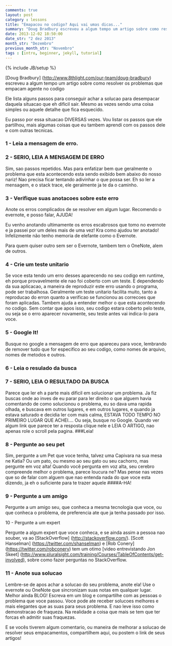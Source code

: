 ```yaml
---
comments: true
layout: post
category : lessons
title: "Emapacou no codigo? Aqui vai umas dicas..."
summary: "Doug Bradbury escreveu a algum tempo um artigo sobre como resolver os problemas que empacam agente no codigo.."
date: 2013-12-02 18:50:00
date_str: "2 dez 2013"
month_str: "Dezembro"
previous_month_str: "Novembro"
tags : [intro, beginner, jekyll, tutorial]
---
```

{% include JB/setup %}

[Doug Bradbury] (http://www.8thlight.com/our-team/doug-bradbury) escreveu a algum tempo um artigo sobre como resolver os problemas que empacam agente no codigo

Ele lista alguns passos para conseguir achar a solucao para desempacar daquela situacao que eh dificil sair. Mesmo as vezes sendo uma coisa simples ou aquele detalhe que fica esquecido.

Eu passo por essa situacao DIVERSAS vezes. Vou listar os passos que ele partilhou, mais algumas coisas que eu tambem aprendi com os passos dele e com outras tecnicas.


### 1 - Leia a mensagem de erro.


### 2 - SERIO, LEIA A MENSAGEM DE ERRO


Sim, sao passos repetidos. Mas para enfatizar bem que geralmente o problema que esta acontecendo esta sendo exibido bem abaixo do nosso nariz! Nao precisa ficar tentando adivinhar o que possa ser. Eh so ler a mensagem, e o stack trace, ele geralmente ja te da o caminho.


### 3 - Verifique suas anotacoes sobre este erro


Anote os erros complicados de se resolver em algum lugar. Recomendo o evernote, e posso falar, AJUDA!

Eu venho anotando ultimamente os erros escabrosos que tomo no evernote e ja passei por um deles mais de uma vez! Kra como ajudou ter anotado! Infelizmente não tenho memoria de elefante como o Evernote.

Para quem quiser outro sem ser o Evernote, tambem tem o OneNote, alem de outros.


### 4 - Crie um teste unitario


Se voce esta tendo um erro desses aparecendo no seu codigo em runtime, eh porque provavelmente ele nao foi coberto com um teste. E dependendo da sua aplicacao, a maneira de reproduzir este erro usando o programa, pode ser trabalhosa. Geralmente um teste unitario facilita muito, tanto a reproducao do erron quanto a verificao se funcionou as correcoes que foram aplicadas. Tambem ajuda a entender melhor o que esta acontecendo no codigo. Sem contar que apos isso, seu codigo estara coberto pelo teste, ou seja se o erro aparecer novamente, seu teste antes vai indica-lo para voce.


### 5 - Google It!


Busque no google a mensagem de erro que apareceu para voce, lembrando de remover tudo que for especifico ao seu codigo, como nomes de arquivo, nomes de metodos e outros.


### 6 - Leia o resulado da busca


### 7 - SERIO, LEIA O RESULTADO DA BUSCA


Parece que ler eh a parte mais dificil em solucionar um problema. Ja fiz buscas onde ao inves de eu parar para ler direito o que alguem havia comentando de como solucionou o problema, eu so dava uma rapida olhada, e buscava em outros lugares, e em outros lugares, e quando ja estava saturado e decidia ler com mais calma, ESTAVA TODO TEMPO NO PRIMEIRO LUGAR QUE ACHEI.... Ou seja, busque no Google. Quando ver algum link que parece ter a resposta clique nele e LEIA O ARTIGO, nao apenas role o scroll pela pagina. ###Leia!


### 8 - Pergunte ao seu pet


Sim, pergunte a um Pet que voce tenha, talvez uma Capivara na sua mesa ne Katia? Ou um pato, ou mesmo ao seu gato ou seu cachorro, mas pergunte em voz alta! Quando você pergunta em voz alta, seu cerebro compreende melhor o problema, parece loucura ne? Mas pense nas vezes que so de falar com alguem que nao entenda nada do que voce esta dizendo, ja eh o suficiente para te trazer aquele ####A-HA!


### 9 - Pergunte a um amigo


Pergunte a um amigo seu, que conheca a mesma tecnologia que voce, ou que conheca o problema, de preferencia ate que ja tenha passado por isso.


10 - Pergunte a um expert

Pergunte a algum expert que voce conheca, e se ainda assim a pessoa nao souber, va ao [StackOverflow] (http://stackoverflow.com/). [Scott Hanselman] (https://twitter.com/shanselman) e [Rob Conery] (https://twitter.com/robconery) tem um otimo [video entrevistando Jon Skeet] (http://www.pluralsight.com/training/Courses/TableOfContents/get-involved), sobre como fazer perguntas no StackOverflow.


### 11 - Anote sua solucao


Lembre-se de apos achar a solucao do seu problema, anote ela! Use o evernote ou OneNote que sincronizam suas notas em qualquer lugar. Melhor ainda BLOG! Escreva em um blog e compartilhe com as pessoas o problema que voce passou. Voce pode ate receber solucoes melhores e mais elegantes que as suas para seus problema. E nao leve isso como demonstracao de fraqueza. Na realidade a coisa que mais se tem que ter forcas eh admitir suas fraquezas.

E se vocês tiverem algum comentario, ou maneira de melhorar a solucao de resolver seus empacamentos, compartilhem aqui, ou postem o link de seus artigos!
